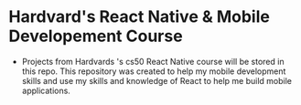 # Hardvard's React Native & Mobile Developement Course
- Projects from Hardvards 's cs50 React Native course will be stored in this repo. This repository was created to help my mobile development skills and use my skills and knowledge of React to help me build mobile applications.

